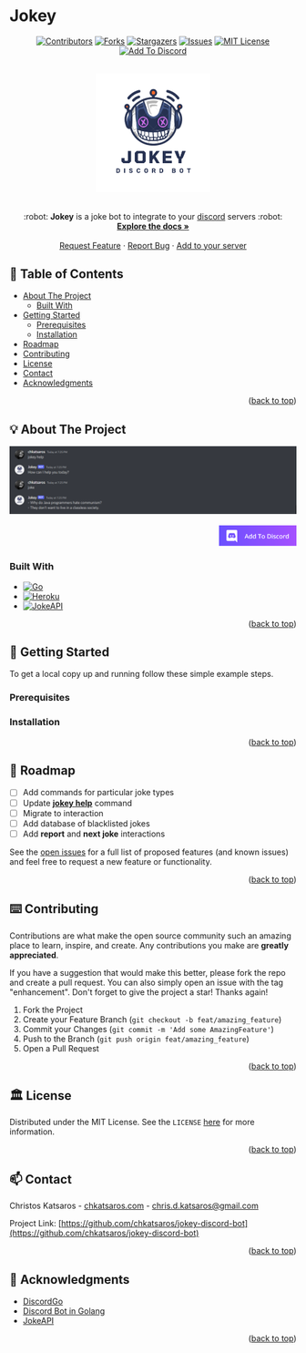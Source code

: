 <div id="top"></div>

# Jokey 

<div align="center">
  
  [![Contributors][contributors-shield]][contributors-url]
  [![Forks][forks-shield]][forks-url]
  [![Stargazers][stars-shield]][stars-url]
  [![Issues][issues-shield]][issues-url]
  [![MIT License][license-shield]][license-url]
  [![Add To Discord][add-to-discord-shield]][add-to-discord-url]
  <!-- [![LinkedIn][linkedin-shield]][linkedin-url] -->
  
</div>

<!-- PROJECT LOGO -->
<br />
<div align="center">
  <a href="https://github.com/chkatsaros/jokey-discord-bot/">
    <img src='./images/jokey-logo.png' alt='Jokey Logo' width=200/>
  </a>
  <br/>
  <br/>

  <p align="center">
    :robot: <strong>Jokey</strong> is a joke bot to integrate to your <a href="https://discord.com/" alt="Discord Link">discord</a> servers :robot:
    <br />
    <a href="https://github.com/chkatsaros/jokey-discord-bot"><strong>Explore the docs »</strong></a>
    <br />
    <br />
    <a href="https://github.com/chkatsaros/jokey-discord-bot/issues/new?labels=bug">Request Feature</a>
    ·
    <a href="https://github.com/chkatsaros/jokey-discord-bot/issues/new?labels=enhancement">Report Bug</a>
    ·
    <a href="https://discord.com/oauth2/authorize?client_id=1003384862947946538&scope=bot">Add to your server</a>
  </p>
</div>

## 📝 Table of Contents

  <ul>
    <li>
      <a href="#-about-the-project">About The Project</a>
      <ul>
        <li><a href="#built-with">Built With</a></li>
      </ul>
    </li>
    <li>
      <a href="#-getting-started">Getting Started</a>
      <ul>
        <li><a href="#prerequisites">Prerequisites</a></li>
        <li><a href="#installation">Installation</a></li>
      </ul>
    </li>
<!--     <li><a href="#usage">Usage</a></li> -->
    <li><a href="#-roadmap">Roadmap</a></li>
    <li><a href="#%EF%B8%8F-contributing">Contributing</a></li>
    <li><a href="#%EF%B8%8F-license">License</a></li>
    <li><a href="#-contact">Contact</a></li>
    <li><a href="#-acknowledgments">Acknowledgments</a></li>
  </ul>
  
  <p align="right">(<a href="#top">back to top</a>)</p>

<!-- ABOUT THE PROJECT -->

## 💡 About The Project

<div align="center">
  <a href="https://github.com/chkatsaros/jokey-discord-bot/">
    <img src='./images/jokey-about.png' alt='Jokey About'/>
  </a>
</div>
<br/>
<!-- [![Product Name Screen Shot][product-screenshot]](https://example.com) -->


<div align="right">
  <a href="https://discord.com/oauth2/authorize?client_id=1003384862947946538&scope=bot">
    <img src="./images/addtodiscord.png" alt="Add to discord button" height="36"/>
  </a>
</div>

### Built With

- [![Go][golang]][golang-url]
- [![Heroku][heroku]][heroku-url]
- [![JokeAPI][jokeapi]][jokeapi-url]
<!-- - [![Next][next.js]][next-url]
- [![React][react.js]][react-url]
- [![Vue][vue.js]][vue-url]
- [![Angular][angular.io]][angular-url]
- [![Svelte][svelte.dev]][svelte-url]
- [![Laravel][laravel.com]][laravel-url]
- [![Bootstrap][bootstrap.com]][bootstrap-url]
- [![JQuery][jquery.com]][jquery-url] -->

<p align="right">(<a href="#top">back to top</a>)</p>

<!-- GETTING STARTED -->

## 🏁 Getting Started

<!-- This is an example of how you may give instructions on setting up your project locally. -->
To get a local copy up and running follow these simple example steps.

### Prerequisites

<!-- This is an example of how to list things you need to use the software and how to install them.

- npm
  ```sh
  npm install npm@latest -g
  ``` -->

### Installation

<!-- 1. Get a free API Key at [https://example.com](https://example.com)
2. Clone the repo
   ```sh
   git clone https://github.com/chkatsaros/jokey-discord-bot.git
   ```
3. Install NPM packages
   ```sh
   npm install
   ```
4. Enter your API in `config.js`
   ```js
   const API_KEY = "ENTER YOUR API";
   ``` -->

<p align="right">(<a href="#top">back to top</a>)</p>

<!-- USAGE EXAMPLES -->

<!-- ## Usage

Use this space to show useful examples of how a project can be used. Additional screenshots, code examples and demos work well in this space. You may also link to more resources.

_For more examples, please refer to the [Documentation](https://example.com)_

<p align="right">(<a href="#top">back to top</a>)</p> -->

<!-- ROADMAP -->

## 🧭 Roadmap

- [ ] Add commands for particular joke types
- [ ] Update [__jokey help__](https://github.com/chkatsaros/jokey-discord-bot/blob/master/bot/bot.go#L60) command
- [ ] Migrate to interaction
- [ ] Add database of blacklisted jokes
- [ ] Add __report__ and __next joke__ interactions  

See the [open issues](https://github.com/chkatsaros/jokey-discord-bot/issues) for a full list of proposed features (and known issues) and feel free to request a new feature or functionality.

<p align="right">(<a href="#top">back to top</a>)</p>

<!-- CONTRIBUTING -->

## ⌨️ Contributing

Contributions are what make the open source community such an amazing place to learn, inspire, and create. Any contributions you make are **greatly appreciated**.

If you have a suggestion that would make this better, please fork the repo and create a pull request. You can also simply open an issue with the tag "enhancement".
Don't forget to give the project a star! Thanks again!

1. Fork the Project
2. Create your Feature Branch (`git checkout -b feat/amazing_feature`)
3. Commit your Changes (`git commit -m 'Add some AmazingFeature'`)
4. Push to the Branch (`git push origin feat/amazing_feature`)
5. Open a Pull Request

<p align="right">(<a href="#top">back to top</a>)</p>

<!-- LICENSE -->

## 🏛️ License

Distributed under the MIT License. See the `LICENSE` [here](https://github.com/chkatsaros/jokey-discord-bot/blob/master/LICENSE) for more information.

<p align="right">(<a href="#top">back to top</a>)</p>

<!-- CONTACT -->

## 📫 Contact

Christos Katsaros - [chkatsaros.com](https://www.chkatsaros.com) - chris.d.katsaros@gmail.com

Project Link: [https://github.com/chkatsaros/jokey-discord-bot](https://github.com/chkatsaros/jokey-discord-bot)

<p align="right">(<a href="#top">back to top</a>)</p>

<!-- ACKNOWLEDGMENTS -->

## 🎉 Acknowledgments

- [DiscordGo](https://github.com/bwmarrin/discordgo)
- [Discord Bot in Golang](https://github.com/Rahulkumar2002/discord-bot-golang?ref=golangexample.com)
- [JokeAPI](https://jokeapi.dev/)

<p align="right">(<a href="#top">back to top</a>)</p>

<!-- MARKDOWN LINKS & IMAGES -->
<!-- https://www.markdownguide.org/basic-syntax/#reference-style-links -->

[contributors-shield]: https://img.shields.io/github/contributors/chkatsaros/jokey-discord-bot.svg?style=for-the-badge
[contributors-url]: https://github.com/chkatsaros/jokey-discord-bot/graphs/contributors
[forks-shield]: https://img.shields.io/github/forks/chkatsaros/jokey-discord-bot.svg?style=for-the-badge
[forks-url]: https://github.com/chkatsaros/jokey-discord-bot/network/members
[stars-shield]: https://img.shields.io/github/stars/chkatsaros/jokey-discord-bot.svg?style=for-the-badge&color=ffac33
[stars-url]: https://github.com/chkatsaros/jokey-discord-bot/stargazers
[issues-shield]: https://img.shields.io/github/issues/chkatsaros/jokey-discord-bot.svg?style=for-the-badge
[issues-url]: https://github.com/chkatsaros/jokey-discord-bot/issues
[license-shield]: https://img.shields.io/github/license/chkatsaros/jokey-discord-bot.svg?style=for-the-badge
[license-url]: https://github.com/chkatsaros/jokey-discord-bot/blob/master/LICENSE
[linkedin-shield]: https://img.shields.io/badge/-LinkedIn-black.svg?style=for-the-badge&logo=linkedin&colorB=555
[add-to-discord-url]: https://discord.com/oauth2/authorize?client_id=1003384862947946538&scope=bot
[add-to-discord-shield]: https://img.shields.io/badge/-Add%20to%20discord-transparent.svg?style=for-the-badge&logo=discord&logoColor=white&color=7289da
[linkedin-url]: https://linkedin.com/in/chkatsaros
[product-screenshot]: images/screenshot.png
[next.js]: https://img.shields.io/badge/next.js-000000?style=for-the-badge&logo=nextdotjs&logoColor=white
[next-url]: https://nextjs.org/
[react.js]: https://img.shields.io/badge/React-20232A?style=for-the-badge&logo=react&logoColor=61DAFB
[react-url]: https://reactjs.org/
[vue.js]: https://img.shields.io/badge/Vue.js-35495E?style=for-the-badge&logo=vuedotjs&logoColor=4FC08D
[vue-url]: https://vuejs.org/
[angular.io]: https://img.shields.io/badge/Angular-DD0031?style=for-the-badge&logo=angular&logoColor=white
[angular-url]: https://angular.io/
[svelte.dev]: https://img.shields.io/badge/Svelte-4A4A55?style=for-the-badge&logo=svelte&logoColor=FF3E00
[svelte-url]: https://svelte.dev/
[laravel.com]: https://img.shields.io/badge/Laravel-FF2D20?style=for-the-badge&logo=laravel&logoColor=white
[laravel-url]: https://laravel.com
[bootstrap.com]: https://img.shields.io/badge/Bootstrap-563D7C?style=for-the-badge&logo=bootstrap&logoColor=white
[bootstrap-url]: https://getbootstrap.com
[jquery.com]: https://img.shields.io/badge/jQuery-0769AD?style=for-the-badge&logo=jquery&logoColor=white
[jquery-url]: https://jquery.com
[golang]: https://img.shields.io/badge/GO-29BEB0?style=for-the-badge&logo=go&logoColor=white
[golang-url]: https://go.dev/
[heroku]: https://img.shields.io/badge/Heroku-6762A6?style=for-the-badge&logo=heroku&logoColor=white
[heroku-url]: https://dashboard.heroku.com/
[jokeapi]: https://img.shields.io/badge/jokeapi-3f188f?style=for-the-badge
[jokeapi-url]: https://github.com/Sv443/JokeAPI
